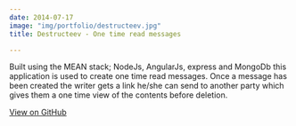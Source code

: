 ```yaml
---
date: 2014-07-17
image: "img/portfolio/destructeev.jpg"
title: Destructeev - One time read messages

---
```

Built using the MEAN stack; NodeJs, AngularJs, express and MongoDb this application is used to create one time read messages. Once a message has been created the writer gets a link he/she can send to another party which gives them a one time view of the contents before deletion.

<a href="https://github.com/penance316/destructeev" target="_blank">View on GitHub</a>
